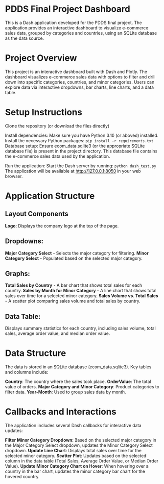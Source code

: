 # PDDS Final Project Dashboard
This is a Dash application developed for the PDDS final project.
The application provides an interactive dashboard to visualize e-commerce sales data, grouped by categories and countries, using an SQLite database as the data source.

# Project Overview
This project is an interactive dashboard built with Dash and Plotly.
The dashboard visualizes e-commerce sales data with options to filter and drill down into specific categories, countries, and minor categories. Users can explore data via interactive dropdowns, bar charts, line charts, and a data table.

# Setup Instructions
Clone the repository (or download the files directly)

Install dependencies: Make sure you have Python 3.10 (or aboved) installed.
Install the necessary Python packages:
```pip install -r requirements.txt```
Database setup: Ensure ecom_data.sqlite3 (or the appropriate SQLite database file) is present in the project directory. This database file contains the e-commerce sales data used by the application.

Run the application: Start the Dash server by running:
```python dash_test.py```
The application will be available at http://127.0.0.1:8050 in your web browser.

# Application Structure
## Layout Components
**Logo**: Displays the company logo at the top of the page.
## Dropdowns:
**Major Category Select** - Selects the major category for filtering.
**Minor Category Select** - Populated based on the selected major category.
## Graphs:
**Total Sales by Country** - A bar chart that shows total sales for each country.
**Sales by Month for Minor Category** - A line chart that shows total sales over time for a selected minor category.
**Sales Volume vs. Total Sales** - A scatter plot comparing sales volume and total sales by country.
## Data Table:
Displays summary statistics for each country, including sales volume, total sales, average order value, and median order value.

# Data Structure
The data is stored in an SQLite database (ecom_data.sqlite3). Key tables and columns include:

**Country**: The country where the sales took place.
**OrderValue**: The total value of orders.
**Major Category and Minor Category**: Product categories to filter data.
**Year-Month**: Used to group sales data by month.

# Callbacks and Interactions
The application includes several Dash callbacks for interactive data updates:

**Filter Minor Category Dropdown**:
Based on the selected major category in the Major Category Select dropdown, updates the Minor Category Select dropdown.
**Update Line Chart**:
Displays total sales over time for the selected minor category.
**Scatter Plot**:
Updates based on the selected column in the data table (Total Sales, Average Order Value, or Median Order Value).
**Update Minor Category Chart on Hover**:
When hovering over a country in the bar chart, updates the minor category bar chart for the hovered country.